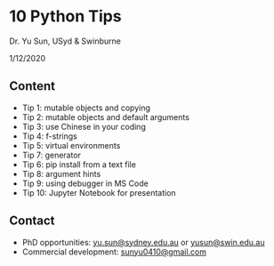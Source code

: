 # 10 Python Tips
Dr. Yu Sun, USyd & Swinburne

1/12/2020

## Content
* Tip 1: mutable objects and copying
* Tip 2: mutable objects and default arguments
* Tip 3: use Chinese in your coding
* Tip 4: f-strings
* Tip 5: virtual environments
* Tip 7: generator
* Tip 6: pip install from a text file
* Tip 8: argument hints
* Tip 9: using debugger in MS Code
* Tip 10: Jupyter Notebook for presentation

## Contact
* PhD opportunities: yu.sun@sydney.edu.au or yusun@swin.edu.au
* Commercial development: sunyu0410@gmail.com

